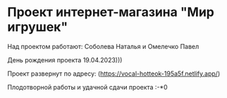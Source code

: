 # Проект интернет-магазина "Мир игрушек"

Над проектом работают: Соболева Наталья и Омелечко Павел

День рождения проекта 19.04.2023)))

Проект развернут по адресу: (https://vocal-hotteok-195a5f.netlify.app/)

Плодотворной работы и удачной сдачи проекта :-\*0
